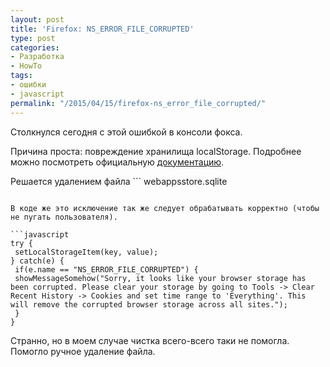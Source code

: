```yaml
---
layout: post
title: 'Firefox: NS_ERROR_FILE_CORRUPTED'
type: post
categories:
- Разработка
- HowTo
tags:
- ошибки
- javascript
permalink: "/2015/04/15/firefox-ns_error_file_corrupted/"
---
```

Столкнулся сегодня с этой ошибкой в консоли фокса.

Причина проста: повреждение хранилища localStorage. Подробнее можно посмотреть официальную [документацию](https://developer.mozilla.org/en-US/docs/Web/Guide/API/DOM/Storage#Storage_location_and_clearing_the_data "Storage location and clearing the data").

Решается удалением файла ```
webappsstore.sqlite
```.

В коде же это исключение так же следует обрабатывать корректно (чтобы не пугать пользователя).

```javascript
try {  
 setLocalStorageItem(key, value);  
} catch(e) {  
 if(e.name == "NS_ERROR_FILE_CORRUPTED") {  
 showMessageSomehow("Sorry, it looks like your browser storage has been corrupted. Please clear your storage by going to Tools -> Clear Recent History -> Cookies and set time range to 'Everything'. This will remove the corrupted browser storage across all sites.");  
 }  
}
```

Странно, но в моем случае чистка всего-всего таки не помогла. Помогло ручное удаление файла.

